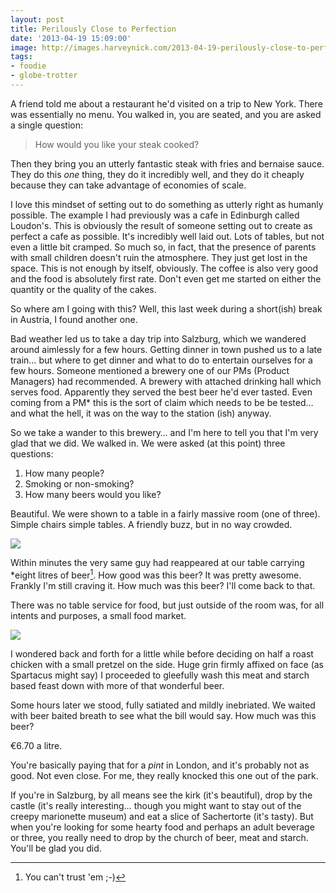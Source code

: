```yaml
---
layout: post
title: Perilously Close to Perfection
date: '2013-04-19 15:09:00'
image: http://images.harveynick.com/2013-04-19-perilously-close-to-perfection_IMG_1166.jpg
tags:
- foodie
- globe-trotter
---
```


A friend told me about a restaurant he'd visited on a trip to New York. There was essentially no menu. You walked in, you are seated, and you are asked a single question:

> How would you like your steak cooked?

Then they bring you an utterly fantastic steak with fries and bernaise sauce. They do this _one_ thing, they do it incredibly well, and they do it cheaply because they can take advantage of economies of scale.

I love this mindset of setting out to do something as utterly right as humanly possible. The example I had previously was a cafe in Edinburgh called Loudon's. This is obviously the result of someone setting out to create as perfect a cafe as possible. It's incredibly well laid out. Lots of tables, but not even a little bit cramped. So much so, in fact, that the presence of parents with small children doesn't ruin the atmosphere. They just get lost in the space. This is not enough by itself, obviously. The coffee is also very good and the food is absolutely first rate. Don't even get me started on either the quantity or the quality of the cakes.

So where am I going with this? Well, this last week during a short(ish) break in Austria, I found another one.

<!-- More -->

Bad weather led us to take a day trip into Salzburg, which we wandered around aimlessly for a few hours. Getting dinner in town pushed us to a late train… but where to get dinner and what to do to entertain ourselves for a few hours. Someone mentioned a brewery one of our PMs (Product Managers) had recommended. A brewery with attached drinking hall which serves food. Apparently they served the best beer he'd ever tasted. Even coming from a PM* this is the sort of claim which needs to be be tested… and what the hell, it was on the way to the station (ish) anyway.

So we take a wander to this brewery… and I'm here to tell you that I'm very glad that we did. We walked in. We were asked (at this point) three questions:

1. How many people?
2. Smoking or non-smoking?
3. How many beers would you like?

Beautiful. We were shown to a table in a fairly massive room (one of three). Simple chairs simple tables. A friendly buzz, but in no way crowded.

![](http://images.harveynick.com/2013-04-19-perilously-close-to-perfection_IMG_1171.jpg)

Within minutes the very same guy had reappeared at our table carrying *eight litres of beer[^1]. How good was this beer? It was pretty awesome. Frankly I'm still craving it. How much was this beer? I'll come back to that.

There was no table service for food, but just outside of the room was, for all intents and purposes, a small food market. 

![](http://images.harveynick.com/2013-04-19-perilously-close-to-perfection_IMG_1169.jpg)

I wondered back and forth for a little while before deciding on half a roast chicken with a small pretzel on the side. Huge grin firmly affixed on face (as Spartacus might say) I proceeded to gleefully wash this meat and starch based feast down with more of that wonderful beer.

Some hours later we stood, fully satiated and mildly inebriated. We waited with beer baited breath to see what the bill would say. How much was this beer? 

€6.70 a litre.

You're basically paying that for a _pint_ in London, and it's probably not as good. Not even close. For me, they really knocked this one out of the park.

If you're in Salzburg, by all means see the kirk (it's beautiful), drop by the castle (it's really interesting… though you might want to stay out of the creepy marionette museum) and eat a slice of Sachertorte (it's tasty). But when you're looking for some hearty food and perhaps an adult beverage or three, you really need to drop by the church of beer, meat and starch. You'll be glad you did.

[^1]: You can't trust 'em ;-)